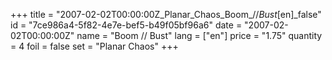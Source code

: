 +++
title = "2007-02-02T00:00:00Z_Planar_Chaos_Boom_//_Bust_[en]_false"
id = "7ce986a4-5f82-4e7e-bef5-b49f05bf96a6"
date = "2007-02-02T00:00:00Z"
name = "Boom // Bust"
lang = ["en"]
price = "1.75"
quantity = 4
foil = false
set = "Planar Chaos"
+++
